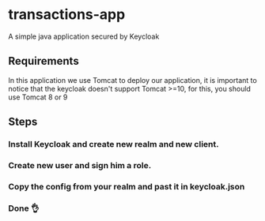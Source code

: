 # transactions-app
A simple java application secured by Keycloak

## Requirements
In this application we use Tomcat to deploy our application, it is important to notice that
the keycloak doesn't support Tomcat >=10, for this, you should use Tomcat 8 or 9

## Steps
### Install Keycloak and create new realm and new client.
### Create new user and sign him a role.
### Copy the config from your realm and past it in keycloak.json
### Done 👌
